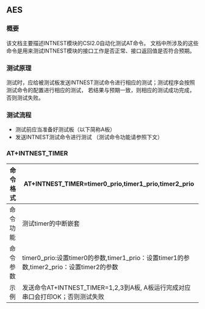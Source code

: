 ## AES

### 概要

该文档主要描述INTNEST模块的CSI2.0自动化测试AT命令。 文档中所涉及的这些命令是用来测试INTNEST模块的接口工作是否正常、接口返回值是否符合预期。



### 测试原理

测试时，应给被测试板发送INTNEST测试命令进行相应的测试；测试程序会按照测试命令的配置进行相应的测试， 若结果与预期一致，则相应的测试成功完成，否则测试失败。



### 测试流程

- 测试前应当准备好测试板（以下简称A板）
- 发送INTNEST测试命令进行测试 （测试命令功能请参照下文）



### AT+INTNEST_TIMER

| 命令格式  | AT+INTNEST_TIMER=timer0_prio,timer1_prio,timer2_prio                                 |
| -------- | ------------------------------------------------------------ |
| 命令功能  | 测试timer的中断嵌套                              |
| 命令参数  | timer0_prio:设置timer0的参数,timer1_prio：设置timer1的参数,timer2_prio：设置timer2的参数 |
| 示例     | 发送命令AT+INTNEST_TIMER=1,2,3到A板,  A板运行完成对应串口会打印OK；否则测试失败 |

